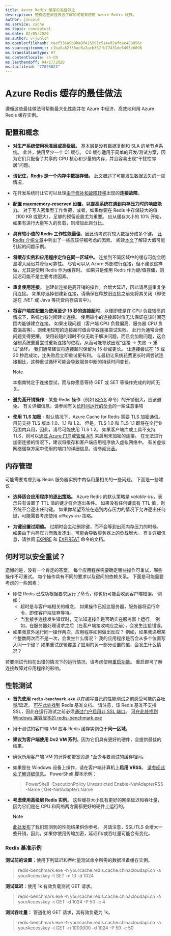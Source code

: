 ```yaml
---
title: Azure Redis 缓存的最佳做法
description: 遵循这些最佳做法了解如何有效使用 Azure Redis 缓存。
author: joncole
ms.service: cache
ms.topic: conceptual
ms.date: 02/05/2020
ms.author: v-junlch
ms.openlocfilehash: caef336a9b9ba8f415591c514ad2afdae488056c
ms.sourcegitcommit: c1ba5a62f30ac0a3acb337fb77431de6493e6096
ms.translationtype: HT
ms.contentlocale: zh-CN
ms.lasthandoff: 04/17/2020
ms.locfileid: "77028023"
---
```

# <a name="best-practices-for-azure-cache-for-redis"></a>Azure Redis 缓存的最佳做法 
遵循这些最佳做法可帮助最大化性能并在 Azure 中经济、高效地利用 Azure Redis 缓存实例。

## <a name="configuration-and-concepts"></a>配置和概念
 * **对生产系统使用标准层或高级层。**  基本层是没有数据复制和 SLA 的单节点系统。 此外，使用至少一个 C1 缓存。  C0 缓存适用于简单的开发/测试方案，因为它们只配备了共享的 CPU 核心和少量的内存，并且容易出现“干扰性邻居”问题。

 * **请记住，Redis 是一个内存中数据存储。**  [此文](cache-troubleshoot-data-loss.md)概述了可能发生数据丢失的一些情况。

 * 在开发系统时让它可以处理[由于修补和故障转移](cache-failover.md)出现的**连接故障**。

 * **配置 [maxmemory-reserved 设置](cache-configure.md#maxmemory-policy-and-maxmemory-reserved)，以提高系统在遇到内存压力时的响应能力**。  对于写入密集型工作负荷，或者，如果你要在 Redis 中存储较大的值（100 KB 或更大），足够的预留设置尤为重要。 应从缓存大小的 10% 开始，如果有进行大量写入的负载，则增加此百分比。

 * **具有较小值的 Redis 工作性能最佳**，因此请考虑将较大数据分成多个键。  [此 Redis 介绍文章](https://stackoverflow.com/questions/55517224/what-is-the-ideal-value-size-range-for-redis-is-100kb-too-large/)中列出了一些应该仔细考虑的因素。  阅读[本文](cache-troubleshoot-client.md#large-request-or-response-size)了解较大值可能引起的问题示例。

 * **将缓存实例和应用程序定位在同一区域中。**  连接到不同区域中的缓存可能会明显增大延迟并降低可靠性。  尽管可以从 Azure 外部进行连接，但不建议这样做，尤其是使用 Redis 作为缓存时。   如果只是使用 Redis 作为键/值存储，则延迟可能不是主要考虑因素。 

 * **重复使用连接。**  创建新连接是高开销的操作，会增大延迟，因此请尽量重复使用连接。 如果你选择创建新连接，请确保在释放旧连接之前先将其关闭（即使是在 .NET 或 Java 等托管内存语言中）。

 * **将客户端库配置为使用至少 15 秒的连接超时**，以便即使是在 CPU 负载较高的情况下，系统也有时间建立连接。   使用较小的连接超时值无法保证在该时间范围内能够建立连接。  如果出现问题（客户端 CPU 负载偏高、服务器 CPU 负载偏高等），则使用较短的连接超时值会导致连接尝试失败。 此行为通常会使问题变得更糟。  使用较短的超时不仅无助于解决问题，而且会加剧问题，这会强制系统重启尝试重新连接的进程，从而可能导致出现“连接 -> 失败 -> 重试”循环。  我们通常建议将连接超时保留为 15 秒或更长。 让连接尝试在 15 或 20 秒后成功，比失败后立即重试更有利。 与最初让系统花费更长时间尝试连接相比，这种重试循环可能会导致服务中断的持续时间变长。  
     > [!NOTE]
     > 本指南特定于连接尝试，而与你愿意等待 GET 或 SET 等操作完成的时间无关。  
 
 * **避免高开销操作** - 某些 Redis 操作（例如 [KEYS](https://redis.io/commands/keys) 命令）的开销很大，应该避免。   有关详细信息，请参阅有关[长时间运行的命令](cache-troubleshoot-server.md#long-running-commands)的一些注意事项

 * **使用 TLS 加密** - 默认情况下，Azure Cache for Redis 需要 TLS 加密通信。  目前支持 TLS 版本 1.0、1.1 和 1.2。  但是，TLS 1.0 和 TLS 1.1 即将在全行业范围内弃用，因此，请尽可能使用 TLS 1.2。  如果客户端库或工具不支持 TLS，则可以[通过 Azure 门户](cache-configure.md#access-ports)或[管理 API](https://docs.microsoft.com/rest/api/redis/redis/update) 来启用未加密的连接。  在无法进行加密连接的情况下，建议将缓存和客户端应用程序放入虚拟网络中。  有关虚拟网络缓存方案中使用的端口的详细信息，请参阅此[表](cache-how-to-premium-vnet.md#outbound-port-requirements)。
 
## <a name="memory-management"></a>内存管理
可能需要考虑到与 Redis 服务器实例中内存用量相关的一些问题。  下面是一些建议：

 * **选择适合应用程序的[逐出策略](https://redis.io/topics/lru-cache)。**  Azure Redis 的默认策略是 *volatile-lru*，表示只有设置了 TTL 值的键才符合逐出条件。  如果没有任何键具有 TTL 值，则系统不会逐出任何键。  如果你希望系统在遇到内存压力的情况下允许逐出任何键，可能需要考虑使用 *allkeys-lru* 策略。

 * **为键设置过期值。**  过期时会主动删除键，而不会等到出现内存压力的时候。  如果由于内存压力而激发逐出，可能会导致服务器上的负载增大。  有关详细信息，请参阅 [EXPIRE](https://redis.io/commands/expire) 和 [EXPIREAT](https://redis.io/commands/expireat) 命令的文档。
 


## <a name="when-is-it-safe-to-retry"></a>何时可以安全重试？
遗憾的是，没有一个肯定的答案。  每个应用程序需要确定哪些操作可重试，哪些操作不可重试。  每个操作具有不同的要求以及键间的依赖关系。  下面是可能需要考虑的一些因素：

 * 即使 Redis 已成功根据要求运行了命令，你也仍可能会收到客户端错误。  例如：
     - 超时是与客户端相关的概念。  如果操作已抵达服务器，服务器将运行命令，即使客户端放弃等待。  
     - 当套接字连接发生错误时，无法知道操作是否确实在服务器上运行。  例如，在服务器处理请求之后（在客户端接收响应之前），会发生连接错误。
 *  如果我意外运行同一操作两次，应用程序如何做出反应？  例如，如果我递增某个整数两次而不是一次，会发生什么情况？  我的应用程序是否会从多个位置写入同一个键？  如果重试逻辑覆盖了应用的另一部分设置的值，会发生什么情况？

若要测试代码在出错的情况下的运行情况，请考虑使用[重启功能](cache-administration.md#reboot)。 重启即可了解连接故障对应用程序的影响。

## <a name="performance-testing"></a>性能测试
 * **首先使用 `redis-benchmark.exe`** 以在编写自己的性能测试之前感受可能的吞吐量/延迟。  [可在此处找到](https://redis.io/topics/benchmarks) Redis 基准文档。  请注意，该 Redis 基准不支持 SSL，因此在运行测试之前必须[通过门户启用非 SSL 端口](cache-configure.md#access-ports)。  [可在此处找到 Windows 兼容版本的 redis-benchmark.exe](https://github.com/MSOpenTech/redis/releases)
 * 用于测试的客户端 VM 应与 Redis 缓存实例位于**同一区域**。
 * **建议为客户端使用 Dv2 VM 系列**，因为它们具有更好的硬件，会提供最佳的结果。
 * 确保所用客户端 VM 的计算和带宽资源 *至少与要测试的缓存相同。  
 * 如果是在 Windows 设备上操作，请在客户端计算机上**启用 VRSS**。  [请参阅此处了解详细信息](https://technet.microsoft.com/library/dn383582(v=ws.11).aspx)。  PowerShell 脚本示例：
     >PowerShell -ExecutionPolicy Unrestricted Enable-NetAdapterRSS -Name (    Get-NetAdapter).Name 
     
 * **考虑使用高级层 Redis 实例**。  这些缓存大小具有更好的网络延迟和吞吐量，因为它们是在 CPU 和网络两方面都更好的硬件上运行的。
 
     > [!NOTE]
     > [此处发布](cache-faq.md#azure-cache-for-redis-performance)了我们观测到的性能结果供你参考。   另请注意，SSL/TLS 会增大一些开销，因此，如果你使用传输加密，延迟和/或吞吐量可能会有变化。
 
### <a name="redis-benchmark-examples"></a>Redis 基准示例
**测试前的设置**：使用下列延迟和吞吐量测试命令所需的数据准备缓存实例。
> redis-benchmark.exe -h yourcache.redis.cache.chinacloudapi.cn -a yourAccesskey -t SET -n 10 -d 1024 

**测试延迟**：使用 1k 有效负载测试 GET 请求。
> redis-benchmark.exe -h yourcache.redis.cache.chinacloudapi.cn -a yourAccesskey -t GET -d 1024 -P 50 -c 4

**测试吞吐量：** 管道化的 GET 请求，其有效负载为 1k。
> redis-benchmark.exe -h yourcache.redis.cache.chinacloudapi.cn -a yourAccesskey -t  GET -n 1000000 -d 1024 -P 50  -c 50

